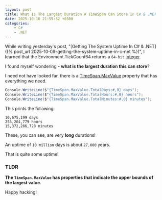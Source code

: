 ```yaml
---
layout: post
title: What Is The Largest Duration A TimeSpan Can Store In C# & .NET
date: 2025-10-10 21:55:52 +0300
categories:
    - C#
    - .NET
---
```


While writing yesterday's post, "[Getting The System Uptime In C# & .NET]({% post_url 2025-10-09-getting-the-system-uptime-in-c-net %})", I learned that the Environment.TickCount64 returns a `64-bit` [integer](https://learn.microsoft.com/en-us/dotnet/api/system.int64?view=net-9.0).

I found myself wondering - **what is the largest duration this can store**?

I need not have looked far. there is a [TimeSpan.MaxValue](https://learn.microsoft.com/en-us/dotnet/api/system.timespan.maxvalue?view=net-9.0) property that has everything we need.

```c#
Console.WriteLine($"{TimeSpan.MaxValue.TotalDays:#,0} days");
Console.WriteLine($"{TimeSpan.MaxValue.TotalHours:#,0} hours");
Console.WriteLine($"{TimeSpan.MaxValue.TotalMinutes:#,0} minutes");
```

This prints the following:

```plaintext
10,675,199 days
256,204,779 hours
15,372,286,728 minutes
```

These, you can see, are very **long** durations!

An uptime of `10 million` days is about `27,000` years.

That is quite some uptime!

### TLDR

**The `TimeSpan.MaxValue` has properties that indicate the upper bounds of the largest value.**

Happy hacking!
